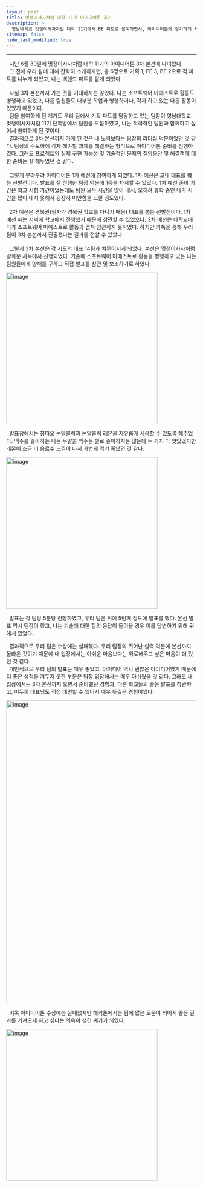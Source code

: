 ```yaml
---
layout: post
title: 멋쟁이사자처럼 대학 11기 아이디어톤 후기
description: >
  영남대학교 멋쟁이사자처럼 대학 11기에서 BE 파트로 참여하면서, 아이디어톤에 참가하게 되었고 이에 대한 소감을 작성하게 되었다.
sitemap: false
hide_last_modified: true
---
```


---

&nbsp; 지난 6월 30일에 멋쟁이사자처럼 대학 11기의 아이디어톤 3차 본선에 다녀왔다.<br>
&nbsp; 그 전에 우리 팀에 대해 간략히 소개하자면, 총 6명으로 기획 1, FE 3, BE 2으로 각 파트를 나누게 되었고, 나는 백엔드 파트를 맡게 되었다.<br><br>
&nbsp; 사실 3차 본선까지 가는 것을 기대하지는 않았다. 나는 소프트웨어 마에스트로 활동도 병행하고 있었고, 다른 팀원들도 대부분 학업과 병행하거나, 각자 하고 있는 다른 활동이 있었기 때문이다.<br>
&nbsp; 팀을 참여하게 된 계기도 우리 팀에서 기획 파트를 담당하고 있는 팀장이 영남대학교 멋쟁이사자처럼 11기 단톡방에서 팀원을 모집하였고, 나는 적극적인 팀원과 함께하고 싶어서 참여하게 된 것이다.<br>
&nbsp; 결과적으로 3차 본선까지 가게 된 것은 내 노력보다는 팀장의 리더십 덕분이었던 것 같다. 팀장의 주도하에 각자 해야할 과제를 해결하는 형식으로 아이디어톤 준비를 진행하였다. 그래도 프로젝트의 실제 구현 가능성 및 기술적인 문제의 질의응답 및 해결책에 대한 준비는 잘 해두었던 것 같다.<br><br>
&nbsp; 그렇게 부랴부랴 아이디어톤 1차 예선에 참여하게 되었다. 1차 예선은 교내 대표를 뽑는 선발전이다. 발표를 잘 진행한 팀장 덕분에 1등을 차지할 수 있었다. 1차 예선 준비 기간은 학교 시험 기간이었는데도 팀원 모두 시간을 많이 내서, 오히려 휴학 중인 내가 시간을 많이 내지 못해서 굉장히 미안함을 느낄 정도였다.<br><br>
&nbsp; 2차 예선은 경북권(필자가 경북권 학교를 다니기 때문) 대표를 뽑는 선발전이다. 1차 예선 때는 저녁에 학교에서 진행했기 때문에 참관할 수 있었으나, 2차 예선은 타학교에다가 소프트웨어 마에스트로 활동과 겹쳐 참관하지 못하였다. 하지만 카톡을 통해 우리 팀이 3차 본선까지 진출했다는 결과를 접할 수 있었다.<br><br>
&nbsp; 그렇게 3차 본선은 각 시도의 대표 14팀과 치루어지게 되었다. 본선은 멋쟁이사자처럼 광화문 사옥에서 진행되었다. 기존에 소프트웨어 마에스트로 활동을 병행하고 있는 나는 팀원들에게 양해를 구하고 직접 발표를 참관 및 보조하기로 하였다.<br>

<img width="400" alt="image" src="https://user-images.githubusercontent.com/68031450/253809262-a37249e8-7586-4582-930a-96a3ae1ca5d0.png">

&nbsp; 발표장에서는 칭따오 논알콜릭과 논알콜릭 레몬을 자유롭게 시음할 수 있도록 해주었다. 맥주를 좋아하는 나는 무알콜 맥주는 별로 좋아하지는 않는데 두 가지 다 맛있었지만 레몬이 조금 더 음료수 느낌이 나서 가볍게 먹기 좋났던 것 같다.<br>

<img width="400" alt="image" src="https://user-images.githubusercontent.com/68031450/253809308-ebdbe4e8-5eaf-438d-afc1-694db1ceac84.png">

&nbsp; 발표는 각 팀당 5분당 진행하였고, 우리 팀은 뒤에 5번째 정도에 발표를 했다. 본선 발표 역시 팀장이 했고, 나는 기술에 대한 질의 응답이 들어올 경우 이를 답변하기 위해 뒤에서 있었다.<br>

&nbsp; 결과적으로 우리 팀은 수상에는 실패했다. 우리 팀장의 뛰어난 실력 덕분에 본선까지 올라온 것이기 때문에 내 입장에서는 아쉬운 마음보다는 위로해주고 싶은 마음이 더 컸던 것 같다.<br>
&nbsp; 개인적으로 우리 팀의 발표는 매우 좋았고, 아이디어 역시 괜찮은 아이디어였기 때문에 더 좋은 성적을 거두지 못한 부분은 팀장 입장에서는 매우 아쉬웠을 것 같다. 그래도 내 입장에서는 3차 본선까지 오면서 준비했던 경험과, 다른 학교들의 좋은 발표를 참관하고, 이두희 대표님도 직접 대면할 수 있어서 매우 뜻깊은 경험이었다.<br>

<img width="800" alt="image" src="https://user-images.githubusercontent.com/68031450/253809940-f07a893d-da02-4ee5-9936-990943be5ed8.png">

&nbsp; 비록 아이디어톤 수상에는 실패했지만 해커톤에서는 팀에 많은 도움이 되어서 좋은 결과를 가져오게 하고 싶다는 의욕이 생긴 계기가 되었다.<br>

<img width="400" alt="image" src="https://user-images.githubusercontent.com/68031450/253810000-b657b2eb-246e-469f-ab06-080ae695b607.png">